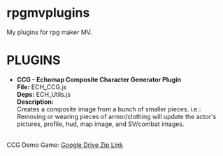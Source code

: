 # rpgmvplugins
My plugins for rpg maker MV.

<h1>PLUGINS</h1>

- <b>CCG - Echomap Composite Character Generator Plugin</b> <br>
<b>File:</b> ECH_CCG.js <br>
<b>Deps:</b> ECH_Utils.js <br>
<b>Description:</b> <br>
Creates a composite image from a bunch of smaller pieces.
i.e.: Removing or wearing pieces of armor/clothing will update the actor's pictures, profile, hud, map image, and SV/combat images.
<br>
CCG Demo Game: 
<A HREF="https://drive.google.com/file/d/0By_pGGcW1cRGaWJKeVZCUjBFM3c/view?usp=sharing" target="_blank">Google Drive Zip Link</A>

<br>
<br>
